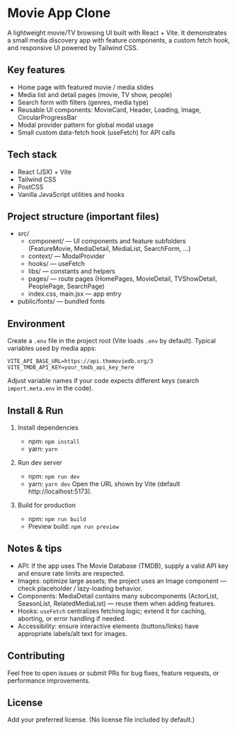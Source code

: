 # Movie App Clone

A lightweight movie/TV browsing UI built with React + Vite. It demonstrates a small media discovery app with feature components, a custom fetch hook, and responsive UI powered by Tailwind CSS.

## Key features
- Home page with featured movie / media slides
- Media list and detail pages (movie, TV show, people)
- Search form with filters (genres, media type)
- Reusable UI components: MovieCard, Header, Loading, Image, CircularProgressBar
- Modal provider pattern for global modal usage
- Small custom data-fetch hook (useFetch) for API calls

## Tech stack
- React (JSX) + Vite
- Tailwind CSS
- PostCSS
- Vanilla JavaScript utilities and hooks

## Project structure (important files)
- src/
  - component/ — UI components and feature subfolders (FeatureMovie, MediaDetail, MediaList, SearchForm, ...)
  - context/ — ModalProvider
  - hooks/ — useFetch
  - libs/ — constants and helpers
  - pages/ — route pages (HomePages, MovieDetail, TVShowDetail, PeoplePage, SearchPage)
  - index.css, main.jsx — app entry
- public/fonts/ — bundled fonts

## Environment
Create a `.env` file in the project root (Vite loads `.env` by default). Typical variables used by media apps:
```
VITE_API_BASE_URL=https://api.themoviedb.org/3
VITE_TMDB_API_KEY=your_tmdb_api_key_here
```
Adjust variable names if your code expects different keys (search `import.meta.env` in the code).

## Install & Run
1. Install dependencies
   - npm: `npm install`
   - yarn: `yarn`

2. Run dev server
   - npm: `npm run dev`
   - yarn: `yarn dev`
   Open the URL shown by Vite (default http://localhost:5173).

3. Build for production
   - npm: `npm run build`
   - Preview build: `npm run preview`

## Notes & tips
- API: If the app uses The Movie Database (TMDB), supply a valid API key and ensure rate limits are respected.
- Images: optimize large assets; the project uses an Image component — check placeholder / lazy-loading behavior.
- Components: MediaDetail contains many subcomponents (ActorList, SeasonList, RelatedMediaList) — reuse them when adding features.
- Hooks: `useFetch` centralizes fetching logic; extend it for caching, aborting, or error handling if needed.
- Accessibility: ensure interactive elements (buttons/links) have appropriate labels/alt text for images.

## Contributing
Feel free to open issues or submit PRs for bug fixes, feature requests, or performance improvements.

## License
Add your preferred license. (No license file included by default.)
